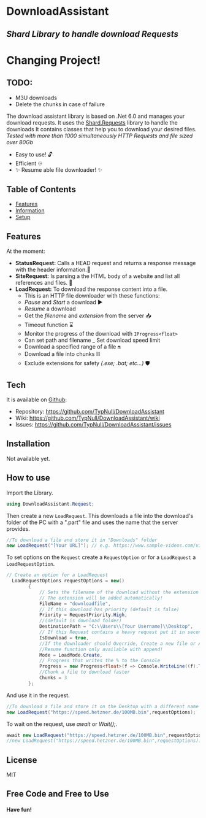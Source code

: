 ﻿# DownloadAssistant
## _Shard Library to handle download Requests_

# Changing Project!
## TODO:
- M3U downloads
- Delete the chunks in case of failure

The download assistant library is based on .Net 6.0 and manages your download requests. It uses the [Shard.Requests](https://github.com/TypNull/Requests) library to handle the downloads
It contains classes that help you to download your desired files.
_Tested with more than 1000 simultaneously HTTP Requests and file sized over 80Gb_

- Easy to use! 🔓
- Efficient ♾️ 
- ✨ Resume able file downloader! ✨


## Table of Contents
* [Features](#features)
* [Information](#tech)
* [Setup](#how-to-use)

## Features
At the moment:
- **StatusRequest:** Calls a HEAD request and returns a response message with the header information.🔎
- **SiteRequest:** Is parsing a the HTML body of a website and list all references and files. 🔖
- **LoadRequest:** To download the response content into a file.
  - This is an HTTP file downloader with these functions:
  - *Pause* and *Start* a download ▶
  - *Resume* a download
  - Get the *filename* and *extension* from the server 📥
  - Timeout function ⌛
  - Monitor the progress of the download with `IProgress<float>`
  - Can set path and filename
  _ Set download speed limit
  - Download a specified range of a file 🔛
  - Download a file into chunks ⛓️
  - Exclude extensions for safety _(.exe; .bat; etc...)_ 🛡️

## Tech
It is available on [Github](https://github.com/TypNull/DownloadAssistant):
- Repository: https://github.com/TypNull/DownloadAssistant
- Wiki: https://github.com/TypNull/DownloadAssistant/wiki
- Issues: https://github.com/TypNull/DownloadAssistant/issues


## Installation

Not available yet.

## How to use

Import the Library.
```cs
using DownloadAssistant.Request;
```
Then create a new `LoadRequest`.
This downloads a file into the download's folder of the PC with a ".part" file and uses the name that the server provides.
```cs
//To download a file and store it in "Downloads" folder
new LoadRequest("[Your URL]"); // e.g. https://www.sample-videos.com/video123/mkv/240/big_buck_bunny_240p_30mb.mkv
```
To set options on the `Request` create a `RequestOption` or for a `LoadRequest` a `LoadRequestOption`.
```cs
// Create an option for a LoadRequest
  LoadRequestOptions requestOptions = new()
        {
            // Sets the filename of the download without the extension
            // The extension will be added automatically!
            FileName = "downloadfile", 
            // If this download has priority (default is false)
            Priority = RequestPriority.High, 
            //(default is download folder)
            DestinationPath = "C:\\Users\\[Your Username]\\Desktop", 
            // If this Request contains a heavy request put it in second thread (default is false)
            IsDownload = true,
            //If the downloader should Override, Create a new file or Append (default is Append)
            //Resume function only available with append!
            Mode = LoadMode.Create, 
            // Progress that writes the % to the Console
            Progress = new Progress<float>(f => Console.WriteLine((f).ToString("0.0%"))),
            //Chunk a file to download faster
            Chunks = 3
        };
```
And use it in the request.
```cs
//To download a file and store it on the Desktop with a different name
new LoadRequest("https://speed.hetzner.de/100MB.bin",requestOptions);
```
To wait on the request, use *await* or *Wait();*.
```cs
await new LoadRequest("https://speed.hetzner.de/100MB.bin",requestOptions).Task;
//new LoadRequest("https://speed.hetzner.de/100MB.bin",requestOptions).Wait();
```

## License

MIT

## **Free Code** and **Free to Use**
#### Have fun!
